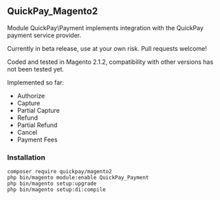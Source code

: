 ## QuickPay_Magento2

Module QuickPay\Payment implements integration with the QuickPay payment service provider.

Currently in beta release, use at your own risk. Pull requests welcome!

Coded and tested in Magento 2.1.2, compatibility with other versions has not been tested yet.

Implemented so far:
* Authorize
* Capture 
* Partial Capture
* Refund
* Partial Refund
* Cancel
* Payment Fees

### Installation
```
composer require quickpay/magento2
php bin/magento module:enable QuickPay_Payment
php bin/magento setup:upgrade
php bin/magento setup:di:compile
```
